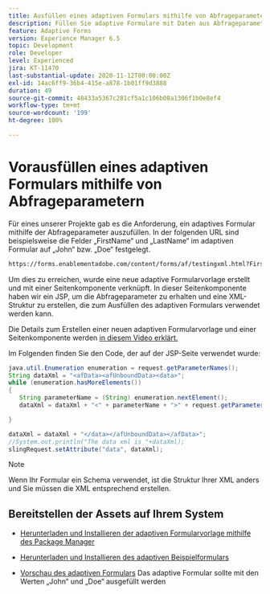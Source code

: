 ```yaml
---
title: Ausfüllen eines adaptiven Formulars mithilfe von Abfrageparametern.
description: Füllen Sie adaptive Formulare mit Daten aus Abfrageparametern aus.
feature: Adaptive Forms
version: Experience Manager 6.5
topic: Development
role: Developer
level: Experienced
jira: KT-11470
last-substantial-update: 2020-11-12T00:00:00Z
exl-id: 14ac6ff9-36b4-415e-a878-1b01ff9d3888
duration: 49
source-git-commit: 48433a5367c281cf5a1c106b08a1306f1b0e8ef4
workflow-type: tm+mt
source-wordcount: '199'
ht-degree: 100%

---
```


# Vorausfüllen eines adaptiven Formulars mithilfe von Abfrageparametern

Für eines unserer Projekte gab es die Anforderung, ein adaptives Formular mithilfe der Abfrageparameter auszufüllen. In der folgenden URL sind beispielsweise die Felder „FirstName“ und „LastName“ im adaptiven Formular auf „John“ bzw. „Doe“ festgelegt.

```html
https://forms.enablementadobe.com/content/forms/af/testingxml.html?FirstName=John&LastName=Doe
```

Um dies zu erreichen, wurde eine neue adaptive Formularvorlage erstellt und mit einer Seitenkomponente verknüpft. In dieser Seitenkomponente haben wir ein JSP, um die Abfrageparameter zu erhalten und eine XML-Struktur zu erstellen, die zum Ausfüllen des adaptiven Formulars verwendet werden kann.

Die Details zum Erstellen einer neuen adaptiven Formularvorlage und einer Seitenkomponente werden [in diesem Video erklärt.](https://experienceleague.adobe.com/docs/experience-manager-learn/forms/storing-and-retrieving-form-data/part5.html?lang=de)

Im Folgenden finden Sie den Code, der auf der JSP-Seite verwendet wurde:

```java
java.util.Enumeration enumeration = request.getParameterNames();
String dataXml = "<afData><afUnboundData><data>";
while (enumeration.hasMoreElements())
{
   String parameterName = (String) enumeration.nextElement();
   dataXml = dataXml + "<" + parameterName + ">" + request.getParameter(parameterName) + "</" + parameterName + ">";

}

dataXml = dataXml + "</data></afUnboundData></afData>";
//System.out.println("The data xml is "+dataXml);
slingRequest.setAttribute("data", dataXml);
```

>[!NOTE]
>
>Wenn Ihr Formular ein Schema verwendet, ist die Struktur Ihrer XML anders und Sie müssen die XML entsprechend erstellen.


## Bereitstellen der Assets auf Ihrem System

* [Herunterladen und Installieren der adaptiven Formularvorlage mithilfe des Package Manager](assets/populate-with-xml.zip)
* [Herunterladen und Installieren des adaptiven Beispielformulars](assets/populate-af-with-query-paramters-form.zip)

* [Vorschau des adaptiven Formulars](http://localhost:4502/content/dam/formsanddocuments/testingxml/jcr:content?wcmmode=disabled&amp;FirstName=John&amp;LastName=Doe)
Das adaptive Formular sollte mit den Werten „John“ und „Doe“ ausgefüllt werden

